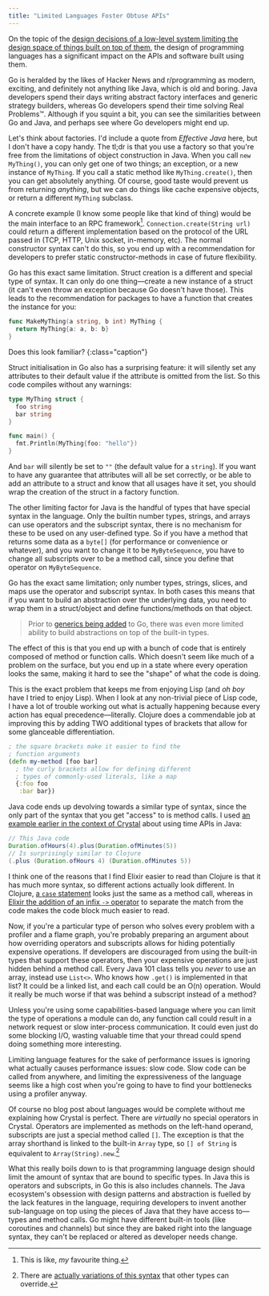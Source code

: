 ```yaml
---
title: "Limited Languages Foster Obtuse APIs"
---
```


On the topic of the [design decisions of a low-level system limiting the design space of things built on top of them][design-decisions], the design of programming languages has a significant impact on the APIs and software built using them.

[design-decisions]: /2023/07/06/why-modernising-shells-is-a-sisyphean-effort/

Go is heralded by the likes of Hacker News and r/programming as modern, exciting, and definitely not anything like Java, which is old and boring. Java developers spend their days writing abstract factory interfaces and generic strategy builders, whereas Go developers spend their time solving Real Problems™. Although if you squint a bit, you can see the similarities between Go and Java, and perhaps see where Go developers might end up.

Let's think about factories. I'd include a quote from _Effective Java_ here, but I don't have a copy handy. The tl;dr is that you use a factory so that you're free from the limitations of object construction in Java. When you call `new MyThing()`, you can only get one of two things; an exception, or a new instance of `MyThing`. If you call a static method like `MyThing.create()`, then you can get absolutely anything. Of course, good taste would prevent us from returning _anything_, but we can do things like cache expensive objects, or return a different `MyThing` subclass.

A concrete example (I know some people like that kind of thing) would be the main interface to an RPC framework[^rpc-framework]. `Connection.create(String url)` could return a different implementation based on the protocol of the URL passed in (TCP, HTTP, Unix socket, in-memory, etc). The normal constructor syntax can't do this, so you end up with a recommendation for developers to prefer static constructor-methods in case of future flexibility.

[^rpc-framework]: This is like, _my_ favourite thing.

Go has this exact same limitation. Struct creation is a different and special type of syntax. It can only do one thing—create a new instance of a struct (it can't even throw an exception because Go doesn't have those). This leads to the recommendation for packages to have a function that creates the instance for you:

```go
func MakeMyThing(a string, b int) MyThing {
  return MyThing{a: a, b: b}
}
```

Does this look familiar?
{:class="caption"}

Struct initialisation in Go also has a surprising feature: it will silently set any attributes to their default value if the attribute is omitted from the list. So this code compiles without any warnings:

```go
type MyThing struct {
  foo string
  bar string
}

func main() {
  fmt.Println(MyThing{foo: "hello"})
}
```

And `bar` will silently be set to `""` (the default value for a `string`). If you want to have any guarantee that attributes will all be set correctly, or be able to add an attribute to a struct and know that all usages have it set, you should wrap the creation of the struct in a factory function.

The other limiting factor for Java is the handful of types that have special syntax in the language. Only the builtin number types, strings, and arrays can use operators and the subscript syntax, there is no mechanism for these to be used on any user-defined type. So if you have a method that returns some data as a `byte[]` (for performance or convenience or whatever), and you want to change it to be `MyByteSequence`, you have to change all subscripts over to be a method call, since you define that operator on `MyByteSequence`.

Go has the exact same limitation; only number types, strings, slices, and maps use the operator and subscript syntax. In both cases this means that if you want to build an abstraction over the underlying data, you need to wrap them in a struct/object and define functions/methods on that object.

> Prior to [generics being added](https://go.dev/doc/tutorial/generics) to Go, there was even more limited ability to build abstractions on top of the built-in types.

The effect of this is that you end up with a bunch of code that is entirely composed of method or function calls. Which doesn't seem like much of a problem on the surface, but you end up in a state where every operation looks the same, making it hard to see the "shape" of what the code is doing.

This is the exact problem that keeps me from enjoying Lisp (and _oh boy_ have I tried to enjoy Lisp). When I look at any non-trivial piece of Lisp code, I have a lot of trouble working out what is actually happening because every action has equal precedence—literally. Clojure does a commendable job at improving this by adding TWO additional types of brackets that allow for some glanceable differentiation.

```clojure
; the square brackets make it easier to find the
; function arguments
(defn my-method [foo bar]
  ; the curly brackets allow for defining different
  ; types of commonly-used literals, like a map
  {:foo foo
   :bar bar})
```

Java code ends up devolving towards a similar type of syntax, since the only part of the syntax that you get "access" to is method calls. I used [an example earlier in the context of Crystal][crystal-best] about using time APIs in Java:

[crystal-best]: /2023/06/24/why-crystal-is-the-best-language-ever/

```java
// This Java code
Duration.ofHours(4).plus(Duration.ofMinutes(5))
// Is surprisingly similar to Clojure
(.plus (Duration.ofHours 4) (Duration.ofMinutes 5))
```

I think one of the reasons that I find Elixir easier to read than Clojure is that it has much more syntax, so different actions actually look different. In Clojure, [a `case` statement][clojure-case] looks just the same as a method call, whereas in [Elixir the addition of an infix `->` operator][elixir-case] to separate the match from the code makes the code block much easier to read.

[clojure-case]: https://clojuredocs.org/clojure.core/case
[elixir-case]: https://elixir-lang.org/getting-started/case-cond-and-if.html

Now, if you're a particular type of person who solves every problem with a profiler and a flame graph, you're probably preparing an argument about how overriding operators and subscripts allows for hiding potentially expensive operations. If developers are discouraged from using the built-in types that support these operators, then your expensive operations are just hidden behind a method call. Every Java 101 class tells you _never_ to use an array, instead use `List<>`. Who knows how `.get()` is implemented in that list? It could be a linked list, and each call could be an O(n) operation. Would it really be much worse if that was behind a subscript instead of a method?

Unless you're using some capabilities-based language where you can limit the type of operations a module can do, any function call could result in a network request or slow inter-process communication. It could even just do some blocking I/O, wasting valuable time that your thread could spend doing something more interesting.

Limiting language features for the sake of performance issues is ignoring what actually causes performance issues: slow code. Slow code can be called from anywhere, and limiting the expressiveness of the language seems like a high cost when you're going to have to find your bottlenecks using a profiler anyway.

Of course no blog post about languages would be complete without me explaining how Crystal is perfect. There are _virtually_ no special operators in Crystal. Operators are implemented as methods on the left-hand operand, subscripts are just a special method called `[]`. The exception is that the array shorthand is linked to the built-in `Array` type, so `[] of String` is equivalent to `Array(String).new`.[^actually-overridable]

[^actually-overridable]: There are [actually variations of this syntax](https://crystal-lang.org/reference/1.8/syntax_and_semantics/literals/array.html) that other types can override.

What this really boils down to is that programming language design should limit the amount of syntax that are bound to specific types. In Java this is operators and subscripts, in Go this is also includes channels. The Java ecosystem's obsession with design patterns and abstraction is fuelled by the lack features in the language, requiring developers to invent another sub-language on top using the pieces of Java that they have access to—types and method calls. Go might have different built-in tools (like coroutines and channels) but since they are baked right into the language syntax, they can't be replaced or altered as developer needs change.


